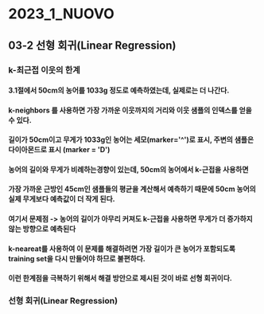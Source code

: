 # 2023_1_NUOVO

## 03-2 선형 회귀(Linear Regression)

### k-최근접 이웃의 한계

#### 3.1절에서 50cm의 농어를 1033g 정도로 예측하였는데, 실제로는 더 나간다.
#### k-neighbors 를 사용하면 가장 가까운 이웃까지의 거리와 이웃 샘플의 인덱스를 얻을 수 있다.
#### 길이가 50cm이고 무게가 1033g인 농어는 세모(marker='^')로 표시, 주변의 샘플은 다이아몬드로 표시 (marker = 'D')
####
#### 농어의 길이와 무게가 비례하는경향이 있는데, 50cm의 농어에서 k-근접을 사용하면 
#### 가장 가까운 근방인 45cm인 샘플들의 평균을 계산해서 예측하기 때문에 50cm 농어의 실제 무게보다 예측값이 더 작게 된다.
#### 여기서 문제점 -> 농어의 길이가 아무리 커져도 k-근접을 사용하면 무게가 더 증가하지 않는 방향으로 예측된다
#### k-neareat를 사용하여 이 문제를 해결하려면 가장 길이가 큰 농어가 포함되도록 training set을 다시 만들어야 하므로 불편하다.
#### 이런 한계점을 극복하기 위해서 해결 방안으로 제시된 것이 바로 선형 회귀이다.

### 선형 회귀(Linear Regression)

#### 
